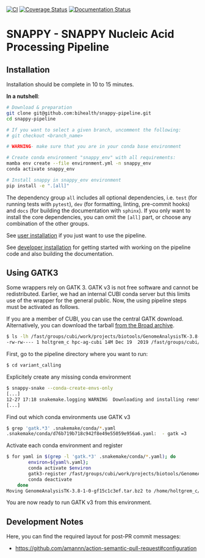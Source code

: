 [![CI](https://github.com/bihealth/snappy-pipeline/workflows/CI/badge.svg?branch=main)](https://github.com/bihealth/snappy-pipeline/actions/workflows/main.yml)
[![Coverage Status](https://coveralls.io/repos/github/bihealth/snappy-pipeline/badge.svg?branch=master)](https://coveralls.io/github/bihealth/snappy-pipeline?branch=master)
[![Documentation Status](https://readthedocs.org/projects/snappy-pipeline/badge/?version=latest)](https://snappy-pipeline.readthedocs.io/en/latest/?badge=latest)

# SNAPPY - SNAPPY Nucleic Acid Processing Pipeline

## Installation

Installation should be complete in 10 to 15 minutes.

**In a nutshell**:

```bash
# Download & preparation
git clone git@github.com:bihealth/snappy-pipeline.git
cd snappy-pipeline

# If you want to select a given branch, uncomment the following:
# git checkout <branch_name>

# WARNING- make sure that you are in your conda base environment

# Create conda environment "snappy_env" with all requirements:
mamba env create --file environment.yml -n snappy_env
conda activate snappy_env

# Install snappy in snappy_env environment
pip install -e ".[all]"
```
The dependency group `all` includes all optional dependencies, i.e. `test` (for running tests with `pytest`), `dev` (for formatting, linting, pre-commit hooks) and `docs` (for building the documentation with `sphinx`).
If you only want to install the core dependencies, you can omit the `[all]` part, or choose any combination of the other groups.

See [user installation](docs/quickstart.rst) if you just want to use the pipeline.

See [developer installation](docs/installation.rst) for getting started with working on the pipeline code and also building the documentation.

## Using GATK3

Some wrappers rely on GATK 3.
GATK v3 is not free software and cannot be redistributed.
Earlier, we had an internal CUBI conda server but this limits use of the wrapper for the general public.
Now, the using pipeline steps must be activated as follows.

If you are a member of CUBI, you can use the central GATK download.
Alternatively, you can download the tarball [from the Broad archive](https://storage.googleapis.com/gatk-software/package-archive/gatk/GenomeAnalysisTK-3.8-1-0-gf15c1c3ef.tar.bz2).

```bash
$ ls -lh /fast/groups/cubi/work/projects/biotools/GenomeAnalysisTK-3.8-1-0-gf15c1c3ef.tar.bz2
-rw-rw---- 1 holtgrem_c hpc-ag-cubi 14M Dec 19  2019 /fast/groups/cubi/work/projects/biotools/GenomeAnalysisTK-3.8-1-0-gf15c1c3ef.tar.bz2
```

First, go to the pipeline directory where you want to run:

```bash
$ cd variant_calling
```

Explicitely create any missing conda environment

```bash
$ snappy-snake --conda-create-envs-only
[...]
12-27 17:18 snakemake.logging WARNING  Downloading and installing remote packages.
[...]
```

Find out which conda environments use GATK v3

```bash
$ grep 'gatk.*3' .snakemake/conda/*.yaml
.snakemake/conda/d76b719b718c942f8e49e55059e956a6.yaml:  - gatk =3
```

Activate each conda environment and register

```bash
$ for yaml in $(grep -l 'gatk.*3' .snakemake/conda/*.yaml); do
        environ=${yaml%.yaml};
        conda activate $environ
        gatk3-register /fast/groups/cubi/work/projects/biotools/GenomeAnalysisTK-3.8-1-0-gf15c1c3ef.tar.bz2
        conda deactivate
    done
Moving GenomeAnalysisTK-3.8-1-0-gf15c1c3ef.tar.bz2 to /home/holtgrem_c/miniconda3/envs/gatk3/opt/gatk-3.8
```

You are now ready to run GATK v3 from this environment.

## Development Notes

Here, you can find the required layout for post-PR commit messages:

- https://github.com/amannn/action-semantic-pull-request#configuration
